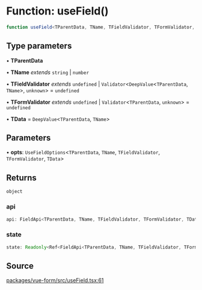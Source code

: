 # Function: useField()

```ts
function useField<TParentData, TName, TFieldValidator, TFormValidator, TData>(opts): object
```

## Type parameters

• **TParentData**

• **TName** *extends* `string` \| `number`

• **TFieldValidator** *extends* `undefined` \| `Validator`\<`DeepValue`\<`TParentData`, `TName`\>, `unknown`\> = `undefined`

• **TFormValidator** *extends* `undefined` \| `Validator`\<`TParentData`, `unknown`\> = `undefined`

• **TData** = `DeepValue`\<`TParentData`, `TName`\>

## Parameters

• **opts**: `UseFieldOptions`\<`TParentData`, `TName`, `TFieldValidator`, `TFormValidator`, `TData`\>

## Returns

`object`

### api

```ts
api: FieldApi<TParentData, TName, TFieldValidator, TFormValidator, TData>;
```

### state

```ts
state: Readonly<Ref<FieldApi<TParentData, TName, TFieldValidator, TFormValidator, TData>["state"]>>;
```

## Source

[packages/vue-form/src/useField.tsx:61](https://github.com/TanStack/form/blob/5c94fa159313e0b0411d49fbdc3b117336185e63/packages/vue-form/src/useField.tsx#L61)
